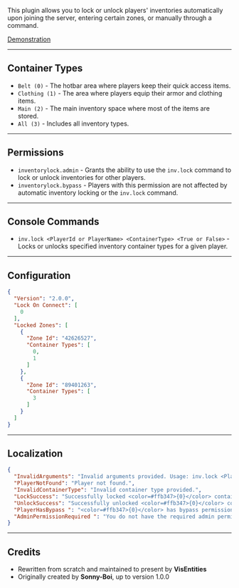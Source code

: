 This plugin allows you to lock or unlock players' inventories automatically upon joining the server, entering certain zones, or manually through a command.

[Demonstration](https://youtu.be/23EIkbAECcU)

-----------------

## Container Types
- `Belt (0)` - The hotbar area where players keep their quick access items.
- `Clothing (1)` - The area where players equip their armor and clothing items.
- `Main (2)` - The main inventory space where most of the items are stored.
- `All (3)` - Includes all inventory types.

-------------

## Permissions

- `inventorylock.admin` - Grants the ability to use the `inv.lock` command to lock or unlock inventories for other players.
- `inventorylock.bypass` - Players with this permission are not affected by automatic inventory locking or the `inv.lock` command.

-----------------------------

## Console Commands

- `inv.lock <PlayerId or PlayerName> <ContainerType> <True or False>` - Locks or unlocks specified inventory container types for a given player. 

-----------------------------

## Configuration
```json
{
  "Version": "2.0.0",
  "Lock On Connect": [
    0
  ],
  "Locked Zones": [
    {
      "Zone Id": "42626527",
      "Container Types": [
        0,
        1
      ]
    },
    {
      "Zone Id": "89401263",
      "Container Types": [
        3
      ]
    }
  ]
}
```

-----------------------------------

## Localization

```json
{
  "InvalidArguments": "Invalid arguments provided. Usage: inv.lock <PlayerId or PlayerName> <ContainerType> <True or False>",
  "PlayerNotFound": "Player not found.",
  "InvalidContainerType": "Invalid container type provided.",
  "LockSuccess": "Successfully locked <color=#ffb347>{0}</color> container for <color=#ffb347>{1}</color>.",
  "UnlockSuccess": "Successfully unlocked <color=#ffb347>{0}</color> container for <color=#ffb347>{1}</color>.",
  "PlayerHasBypass ": "<color=#ffb347>{0}</color> has bypass permission and cannot have their inventory locked or unlocked.",
  "AdminPermissionRequired ": "You do not have the required admin permission to execute this command."
}
```

---------

## Credits
 * Rewritten from scratch and maintained to present by **VisEntities**
 * Originally created by **Sonny-Boi**, up to version 1.0.0